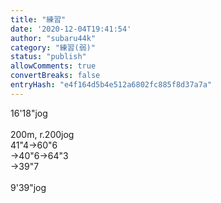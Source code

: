```yaml
---
title: "練習"
date: '2020-12-04T19:41:54'
author: "subaru44k"
category: "練習(弱)"
status: "publish"
allowComments: true
convertBreaks: false
entryHash: "e4f164d5b4e512a6802fc885f8d37a7a"
---
```

16'18"jog<br>
<br>
200m, r.200jog<br>
41"4→60"6<br>
→40"6→64"3<br>
→39"7<br>
<br>
9'39"jog
